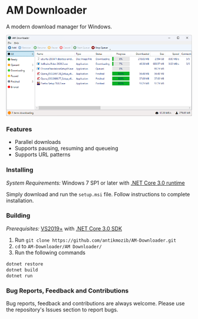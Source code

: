 # AM Downloader

A modern download manager for Windows.

![Screenshot](https://github.com/antikmozib/AM-Downloader/blob/master/Screenshot.png?raw=true)

<h3>Features</h3>

* Parallel downloads
* Supports pausing, resuming and queueing
* Supports URL patterns

<h3>Installing</h3>

_System Requirements:_ Windows 7 SP1 or later with [.NET Core 3.0 runtime](https://dotnet.microsoft.com/download/dotnet-core/current/runtime)

Simply download and run the `setup.msi` file. Follow instructions to complete installation.

<h3>Building</h3>

_Prerequisites:_ [VS2019+](https://visualstudio.microsoft.com/vs/) with [.NET Core 3.0 SDK](https://dotnet.microsoft.com/download/dotnet-core)

1. Run `git clone https://github.com/antikmozib/AM-Downloader.git`
2. `cd` to `AM-Downloader/AM Downloader/`
3. Run the following commands
```
dotnet restore
dotnet build
dotnet run
```
<h3>Bug Reports, Feedback and Contributions</h3>

Bug reports, feedback and contributions are always welcome. Please use the repository's Issues section to report bugs.
